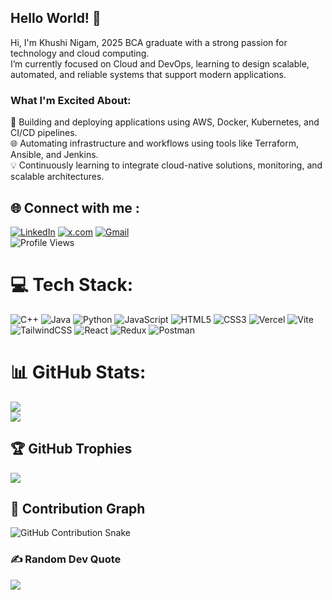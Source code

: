 <!--
**khushiNgm/khushiNgm** is a ✨ _special_ ✨ repository because its `README.md` (this file) appears on your GitHub profile.

Here are some ideas to get you started:

- 🔭 I’m currently working on ...
- 🌱 I’m currently learning ...
- 👯 I’m looking to collaborate on ...
- 🤔 I’m looking for help with ...
- 💬 Ask me about ...
- 📫 How to reach me: ...
- 😄 Pronouns: ...
- ⚡ Fun fact: ...
-->

## Hello World! 👋

Hi, I'm Khushi Nigam, 2025 BCA graduate with a strong passion for technology and cloud computing. </br> I’m currently focused on Cloud and DevOps, learning to design scalable, automated, and reliable systems that support modern applications.

### What I'm Excited About:

🚀 Building and deploying applications using AWS, Docker, Kubernetes, and CI/CD pipelines. </br>
🌐 Automating infrastructure and workflows using tools like Terraform, Ansible, and Jenkins.</br>
💡 Continuously learning to integrate cloud-native solutions, monitoring, and scalable architectures.</br>


## 🌐 Connect with me :
[![LinkedIn](https://img.shields.io/badge/LinkedIn-%230077B5.svg?logo=linkedin&logoColor=white)](https://linkedin.com/in/https://linkedin.com/in/khushi-nigam-635763272/) [![x.com](https://img.shields.io/badge/x.com-%23000000.svg?logo=x.com&logoColor=white)](https://x.com/khushi_nigam04) [![Gmail](https://img.shields.io/badge/Gmail-D14836?logo=gmail&logoColor=white&style=for-the-badge)](mailto:nigamkhushi731@gmail.com)
<br/>
![Profile Views](https://komarev.com/ghpvc/?username=khushiNgm)

# 💻 Tech Stack:
![C++](https://img.shields.io/badge/C++-%2300599C.svg?style=for-the-badge&logo=c%2B%2B&logoColor=white) ![Java](https://img.shields.io/badge/Java-%23ED8B00.svg?style=for-the-badge&logo=java&logoColor=white) ![Python](https://img.shields.io/badge/python-3670A0?style=for-the-badge&logo=python&logoColor=ffdd54) ![JavaScript](https://img.shields.io/badge/javascript-%23323330.svg?style=for-the-badge&logo=javascript&logoColor=%23F7DF1E) ![HTML5](https://img.shields.io/badge/html5-%23E34F26.svg?style=for-the-badge&logo=html5&logoColor=white)  ![CSS3](https://img.shields.io/badge/css3-%231572B6.svg?style=for-the-badge&logo=css3&logoColor=white) ![Vercel](https://img.shields.io/badge/vercel-%23000000.svg?style=for-the-badge&logo=vercel&logoColor=white) ![Vite](https://img.shields.io/badge/vite-%23646CFF.svg?style=for-the-badge&logo=vite&logoColor=white) ![TailwindCSS](https://img.shields.io/badge/tailwindcss-%2338B2AC.svg?style=for-the-badge&logo=tailwind-css&logoColor=white) ![React](https://img.shields.io/badge/react-%2320232a.svg?style=for-the-badge&logo=react&logoColor=%2361DAFB) ![Redux](https://img.shields.io/badge/redux-%23593d88.svg?style=for-the-badge&logo=redux&logoColor=white) ![Postman](https://img.shields.io/badge/Postman-FF6C37?style=for-the-badge&logo=postman&logoColor=white)
# 📊 GitHub Stats:
![](https://github-readme-streak-stats.herokuapp.com/?user=khushiNgm&theme=midnight-purple&hide_border=false)<br/>
![](https://github-readme-stats.vercel.app/api/top-langs/?username=khushiNgm&theme=midnight-purple&hide_border=false&include_all_commits=false&count_private=false&layout=compact)

## 🏆 GitHub Trophies
![](https://github-profile-trophy.vercel.app/?username=khushiNgm&theme=darkhub&no-frame=true&no-bg=false&margin-w=4)

## 🐍 Contribution Graph
![GitHub Contribution Snake](https://github.com/khushiNgm/khushiNgm/blob/output/github-contribution-grid-snake.svg)

### ✍️ Random Dev Quote
![](https://quotes-github-readme.vercel.app/api?type=horizontal&theme=dark)
